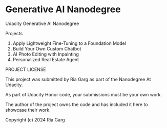 # Generative AI Nanodegree
Udacity Generative AI Nanodegree

Projects
1) Apply Lightweight Fine-Tuning to a Foundation Model
2) Build Your Own Custom Chatbot
3) AI Photo Editing with Inpainting
4) Personalized Real Estate Agent

PROJECT LICENSE

This project was submitted by Ria Garg as part of the Nanodegree At Udacity.

As part of Udacity Honor code, your submissions must be your own work.

The author of the project owns the code and has included it here to showcase their work.

Copyright (c) 2024 Ria Garg
